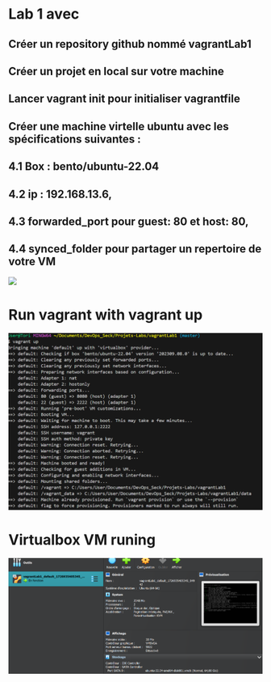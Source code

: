 
# Lab 1 avec 

## Créer un repository github nommé vagrantLab1
## Créer un projet en local sur votre machine
 
## Lancer vagrant init pour initialiser vagrantfile

##  Créer une machine virtelle ubuntu avec les spécifications suivantes :
##  4.1 Box : bento/ubuntu-22.04
##  4.2 ip : 192.168.13.6, 
##  4.3 forwarded_port pour guest: 80 et host: 80, 
##  4.4 synced_folder pour partager un repertoire de votre VM 

![](code.png)


# Run vagrant with vagrant up
![](vagrantlab1.png)

# Virtualbox VM runing
![](lab2.png)